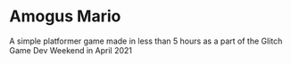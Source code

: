 # Amogus Mario
A simple platformer game made in less than 5 hours as a part of the Glitch Game Dev Weekend in April 2021
